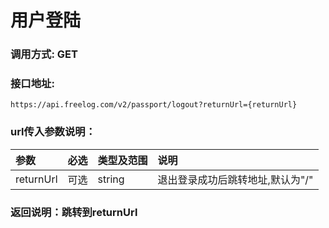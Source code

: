 
# 用户登陆



### 调用方式: GET



### 接口地址:

```
https://api.freelog.com/v2/passport/logout?returnUrl={returnUrl}
```



### url传入参数说明：

| 参数 | 必选 | 类型及范围 | 说明 |
| :--- | :--- | :--- | :--- |
|returnUrl|可选|string|退出登录成功后跳转地址,默认为"/"|



### 返回说明：跳转到returnUrl